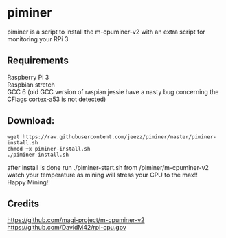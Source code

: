 
# piminer
piminer is a script to install the m-cpuminer-v2 with an extra script for monitoring your RPi 3

## Requirements
Raspberry Pi 3 </br>
Raspbian stretch </br>
GCC 6 (old GCC version of raspian jessie have a nasty bug concerning the CFlags cortex-a53 is not detected) </br>


## Download: 
```shell
wget https://raw.githubusercontent.com/jeezz/piminer/master/piminer-install.sh
chmod +x piminer-install.sh
./piminer-install.sh
```


after install is done run ./piminer-start.sh from /piminer/m-cpuminer-v2 </br>
watch your temperature as mining will stress your CPU to the max!! </br>
Happy Mining!!

## Credits
https://github.com/magi-project/m-cpuminer-v2 </br>
https://github.com/DavidM42/rpi-cpu.gov
